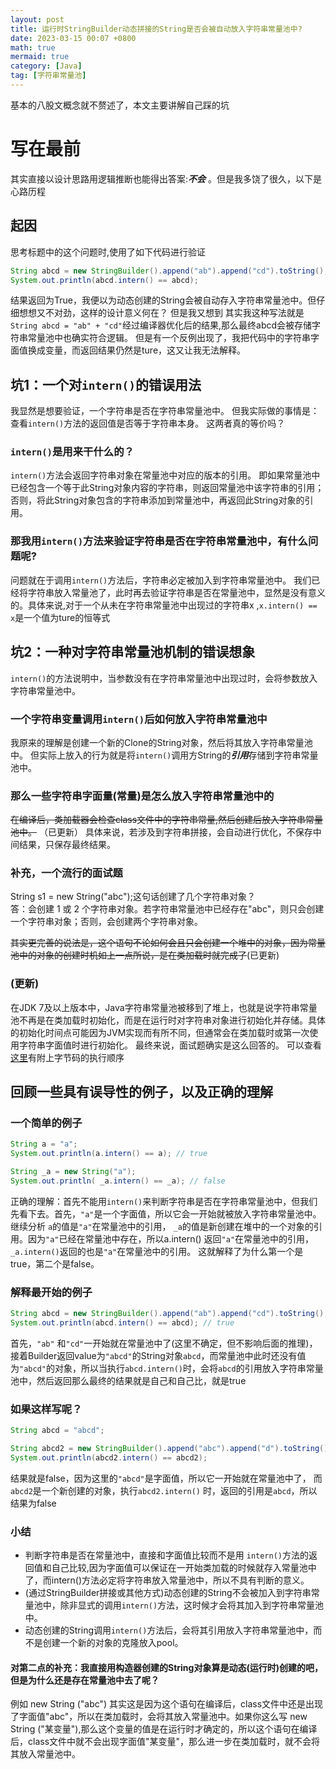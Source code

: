 ```yaml
---
layout: post
title: 运行时StringBuilder动态拼接的String是否会被自动放入字符串常量池中?
date: 2023-03-15 00:07 +0800
math: true
mermaid: true
category: [Java]
tag: [字符串常量池]
---
```

基本的八股文概念就不赘述了，本文主要讲解自己踩的坑
# 写在最前
其实直接以设计思路用逻辑推断也能得出答案:***不会*** 。但是我多饶了很久，以下是心路历程

## 起因

思考标题中的这个问题时,使用了如下代码进行验证

```java
String abcd = new StringBuilder().append("ab").append("cd").toString();
System.out.println(abcd.intern() == abcd);
```

结果返回为True，我便以为动态创建的String会被自动存入字符串常量池中。但仔细想想又不对劲，这样的设计意义何在？ 但是我又想到  其实我这种写法就是`String abcd = "ab" + "cd"`经过编译器优化后的结果,那么最终abcd会被存储字符串常量池中也确实符合逻辑。 但是有一个反例出现了，我把代码中的字符串字面值换成变量，而返回结果仍然是ture，这又让我无法解释。

## 坑1：一个对`intern()`的错误用法

我显然是想要验证，一个字符串是否在字符串常量池中。 但我实际做的事情是：查看`intern()`方法的返回值是否等于字符串本身。 这两者真的等价吗？

### `intern()`是用来干什么的？  
`intern()`方法会返回字符串对象在常量池中对应的版本的引用。  即如果常量池中已经包含一个等于此String对象内容的字符串，则返回常量池中该字符串的引用；否则，将此String对象包含的字符串添加到常量池中，再返回此String对象的引用。

### 那我用`intern()`方法来验证字符串是否在字符串常量池中，有什么问题呢?  
问题就在于调用`intern()`方法后，字符串必定被加入到字符串常量池中。 我们已经将字符串放入常量池了，此时再去验证字符串是否在常量池中，显然是没有意义的。具体来说,对于一个从未在字符串常量池中出现过的字符串x ,`x.intern() == x`是一个值为ture的恒等式

## 坑2：一种对字符串常量池机制的错误想象

`intern()`的方法说明中，当参数没有在字符串常量池中出现过时，会将参数放入字符串常量池中。

### 一个字符串变量调用`intern()`后如何放入字符串常量池中
我原来的理解是创建一个新的Clone的String对象，然后将其放入字符串常量池中。 但实际上放入的行为就是将`intern()`调用方String的***引用***存储到字符串常量池中。

### 那么一些字符串字面量(常量)是怎么放入字符串常量池中的
~~在编译后，类加载器会检查class文件中的字符串常量,然后创建后放入字符串常量池中。~~ （已更新） 
具体来说，若涉及到字符串拼接，会自动进行优化，不保存中间结果，只保存最终结果。  

### 补充，一个流行的面试题
String s1 = new String("abc");这句话创建了几个字符串对象？   
答：会创建 1 或 2 个字符串对象。若字符串常量池中已经存在"abc"，则只会创建一个字符串对象；否则，会创建两个字符串对象。  

~~其实更完善的说法是，这个语句不论如何会且只会创建一个堆中的对象，因为常量池中的对象的创建时机如上一点所说，是在类加载时就完成了~~(已更新)

### (更新) 
在JDK 7及以上版本中，Java字符串常量池被移到了堆上，也就是说字符串常量池不再是在类加载时初始化，而是在运行时对字符串对象进行初始化并存储。具体的初始化时间点可能因为JVM实现而有所不同，但通常会在类加载时或第一次使用字符串字面值时进行初始化。 最终来说，面试题确实是这么回答的。 可以查看[这里](https://javaguide.cn/java/basis/java-basic-questions-02.html#string)有附上字节码的执行顺序

## 回顾一些具有误导性的例子，以及正确的理解

### 一个简单的例子
```java
String a = "a";
System.out.println(a.intern() == a); // true

String _a = new String("a");
System.out.println( _a.intern() == _a); // false
```
正确的理解：首先不能用`intern()`来判断字符串是否在字符串常量池中，但我们先看下去。首先，`"a"`是一个字面值，所以它会一开始就被放入字符串常量池中。  继续分析 `a`的值是`"a"`在常量池中的引用， `_a`的值是新创建在堆中的一个对象的引用。因为`"a"`已经在常量池中存在，所以a.intern() 返回`"a"`在常量池中的引用，`_a.intern()`返回的也是`"a"`在常量池中的引用。 这就解释了为什么第一个是true，第二个是false。

### 解释最开始的例子
```java
String abcd = new StringBuilder().append("ab").append("cd").toString();
System.out.println(abcd.intern() == abcd); // true
```
首先，`"ab"` 和`"cd"`一开始就在常量池中了(这里不确定，但不影响后面的推理)， 接着Builder返回value为`"abcd"`的String对象`abcd`，而常量池中此时还没有值为`"abcd"`的对象，所以当执行`abcd.intern()`时，会将`abcd`的引用放入字符串常量池中，然后返回那么最终的结果就是自己和自己比，就是true

### 如果这样写呢？
```java
String abcd = "abcd";

String abcd2 = new StringBuilder().append("abc").append("d").toString();
System.out.println(abcd2.intern() == abcd2);

```
结果就是false，因为这里的`"abcd"`是字面值，所以它一开始就在常量池中了， 而`abcd2`是一个新创建的对象，执行`abcd2.intern()` 时，返回的引用是`abcd`，所以结果为false

### 小结
+ 判断字符串是否在常量池中，直接和字面值比较而不是用 `intern()`方法的返回值和自己比较,因为字面值可以保证在一开始类加载的时候就存入常量池中了，而intern()方法必定将字符串放入常量池中，所以不具有判断的意义。  
+ (通过StringBuilder拼接或其他方式)动态创建的String不会被加入到字符串常量池中，除非显式的调用`intern()`方法，这时候才会将其加入到字符串常量池中。
+ 动态创建的String调用`intern()`方法后，会将其引用放入字符串常量池中，而不是创建一个新的对象的克隆放入pool。
#### 对第二点的补充：我直接用构造器创建的String对象算是动态(运行时)创建的吧，但是为什么还是存在常量池中去了呢？
例如 new String ("abc")  其实这是因为这个语句在编译后，class文件中还是出现了字面值"abc"，所以在类加载时，会将其放入常量池中。如果你这么写 new String ("某变量"),那么这个变量的值是在运行时才确定的，所以这个语句在编译后，class文件中就不会出现字面值"某变量"，那么进一步在类加载时，就不会将其放入常量池中。
